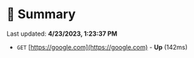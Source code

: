 # 📖 Summary
Last updated: **4/23/2023, 1:23:37 PM**

- `GET` [https://google.com](https://google.com) - **Up** (142ms)
